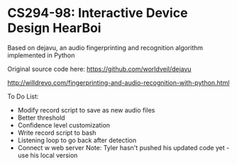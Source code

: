 CS294-98: Interactive Device Design
HearBoi
==========
Based on dejavu, an audio fingerprinting and recognition algorithm implemented in Python

Original source code here: https://github.com/worldveil/dejavu

http://willdrevo.com/fingerprinting-and-audio-recognition-with-python.html

To Do List:
- Modify record script to save as new audio files
- Better threshold
- Confidence level customization
- Write record script to bash
- Listening loop to go back after detection
- Connect w web server
Note: Tyler hasn't pushed his updated code yet - use his local version
